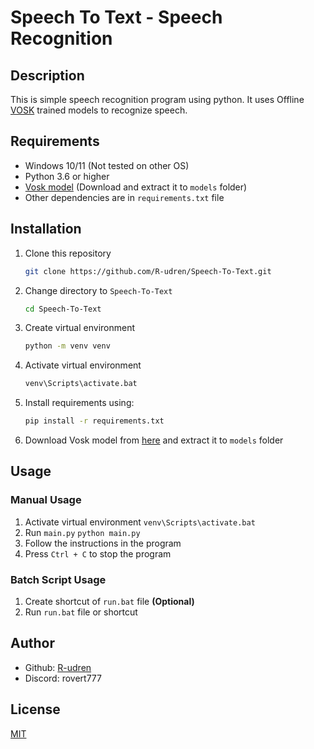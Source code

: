 # Speech To Text - Speech Recognition

## Description

This is simple speech recognition program using python. It uses Offline [VOSK](https://alphacephei.com/vosk/) trained
models to recognize speech.

## Requirements

- Windows 10/11 (Not tested on other OS)
- Python 3.6 or higher
- [Vosk model](https://alphacephei.com/vosk/models) (Download and extract it to `models` folder)
- Other dependencies are in `requirements.txt` file

## Installation

1. Clone this repository
   ```bash
   git clone https://github.com/R-udren/Speech-To-Text.git
   ```
2. Change directory to `Speech-To-Text`
   ```bash
   cd Speech-To-Text
   ```
3. Create virtual environment
   ```bash
   python -m venv venv
   ```
4. Activate virtual environment
   ```bash
   venv\Scripts\activate.bat
   ```
5. Install requirements using:
   ```bash
   pip install -r requirements.txt
   ```
6. Download Vosk model from [here](https://alphacephei.com/vosk/models) and extract it to `models` folder

## Usage

### Manual Usage

1. Activate virtual environment
   `venv\Scripts\activate.bat`
2. Run `main.py`
   `python main.py`
3. Follow the instructions in the program
4. Press `Ctrl + C` to stop the program

### Batch Script Usage

1. Create shortcut of `run.bat` file **(Optional)**
2. Run `run.bat` file or shortcut

## Author

- Github: [R-udren](https://github.com/R-udren)
- Discord: rovert777

## License

[MIT](https://choosealicense.com/licenses/mit/)
